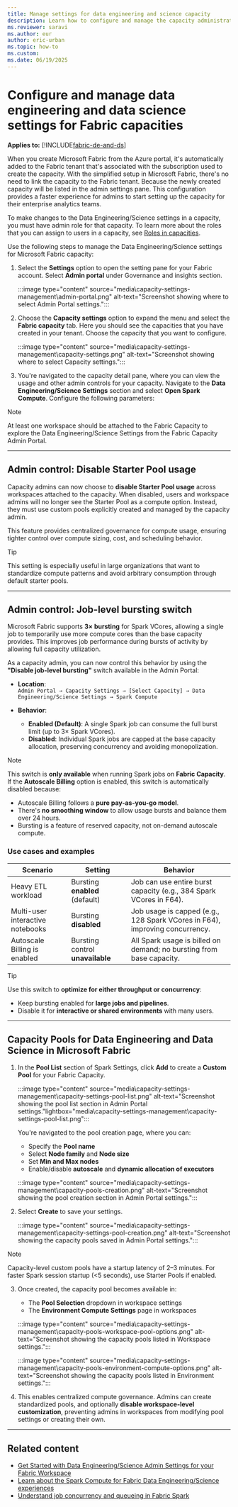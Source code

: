 ```yaml
---
title: Manage settings for data engineering and science capacity
description: Learn how to configure and manage the capacity administration settings for data engineering and science experiences.
ms.reviewer: saravi
ms.author: eur
author: eric-urban
ms.topic: how-to
ms.custom:
ms.date: 06/19/2025
---
```


# Configure and manage data engineering and data science settings for Fabric capacities

**Applies to:** [!INCLUDE[fabric-de-and-ds](includes/fabric-de-ds.md)]

When you create Microsoft Fabric from the Azure portal, it's automatically added to the Fabric tenant that's associated with the subscription used to create the capacity. With the simplified setup in Microsoft Fabric, there's no need to link the capacity to the Fabric tenant. Because the newly created capacity will be listed in the admin settings pane. This configuration provides a faster experience for admins to start setting up the capacity for their enterprise analytics teams.

To make changes to the Data Engineering/Science settings in a capacity, you must have admin role for that capacity. To learn more about the roles that you can assign to users in a capacity, see [Roles in capacities](../admin/roles.md).

Use the following steps to manage the Data Engineering/Science settings for Microsoft Fabric capacity:

1. Select the **Settings** option to open the setting pane for your Fabric account. Select **Admin portal** under Governance and insights section.

   :::image type="content" source="media\capacity-settings-management\admin-portal.png" alt-text="Screenshot showing where to select Admin Portal settings.":::

2. Choose the **Capacity settings** option to expand the menu and select the **Fabric capacity** tab. Here you should see the capacities that you have created in your tenant. Choose the capacity that you want to configure.

   :::image type="content" source="media\capacity-settings-management\capacity-settings.png" alt-text="Screenshot showing where to select Capacity settings.":::

3. You're navigated to the capacity detail pane, where you can view the usage and other admin controls for your capacity. Navigate to the **Data Engineering/Science Settings** section and select **Open Spark Compute**. Configure the following parameters:

> [!NOTE]
> At least one workspace should be attached to the Fabric Capacity to explore the Data Engineering/Science Settings from the Fabric Capacity Admin Portal.

---

## Admin control: Disable Starter Pool usage

Capacity admins can now choose to **disable Starter Pool usage** across workspaces attached to the capacity. When disabled, users and workspace admins will no longer see the Starter Pool as a compute option. Instead, they must use custom pools explicitly created and managed by the capacity admin.

This feature provides centralized governance for compute usage, ensuring tighter control over compute sizing, cost, and scheduling behavior.

> [!TIP]
> This setting is especially useful in large organizations that want to standardize compute patterns and avoid arbitrary consumption through default starter pools.

---

## Admin control: Job-level bursting switch

Microsoft Fabric supports **3× bursting** for Spark VCores, allowing a single job to temporarily use more compute cores than the base capacity provides. This improves job performance during bursts of activity by allowing full capacity utilization.

As a capacity admin, you can now control this behavior by using the **"Disable job-level bursting"** switch available in the Admin Portal:

- **Location**:  
  `Admin Portal → Capacity Settings → [Select Capacity] → Data Engineering/Science Settings → Spark Compute`

- **Behavior**:
  - **Enabled (Default)**: A single Spark job can consume the full burst limit (up to 3× Spark VCores).
  - **Disabled**: Individual Spark jobs are capped at the base capacity allocation, preserving concurrency and avoiding monopolization.

> [!NOTE]
> This switch is **only available** when running Spark jobs on **Fabric Capacity**. If the **Autoscale Billing** option is enabled, this switch is automatically disabled because:
>
> - Autoscale Billing follows a **pure pay-as-you-go model**.
> - There's **no smoothing window** to allow usage bursts and balance them over 24 hours.
> - Bursting is a feature of reserved capacity, not on-demand autoscale compute.

### Use cases and examples

| Scenario                               | Setting                     | Behavior                                                                 |
|----------------------------------------|-----------------------------|--------------------------------------------------------------------------|
| Heavy ETL workload                     | Bursting **enabled** (default)  | Job can use entire burst capacity (e.g., 384 Spark VCores in F64).      |
| Multi-user interactive notebooks       | Bursting **disabled**           | Job usage is capped (e.g., 128 Spark VCores in F64), improving concurrency. |
| Autoscale Billing is enabled           | Bursting control **unavailable** | All Spark usage is billed on demand; no bursting from base capacity.    |

> [!TIP]
> Use this switch to **optimize for either throughput or concurrency**:
> - Keep bursting enabled for **large jobs and pipelines**.
> - Disable it for **interactive or shared environments** with many users.

---

## Capacity Pools for Data Engineering and Data Science in Microsoft Fabric

1. In the **Pool List** section of Spark Settings, click **Add** to create a **Custom Pool** for your Fabric Capacity.

   :::image type="content" source="media\capacity-settings-management\capacity-settings-pool-list.png" alt-text="Screenshot showing the pool list section in Admin Portal settings."lightbox="media\capacity-settings-management\capacity-settings-pool-list.png":::

   You're navigated to the pool creation page, where you can:
   - Specify the **Pool name**
   - Select **Node family** and **Node size**
   - Set **Min and Max nodes**
   - Enable/disable **autoscale** and **dynamic allocation of executors**

   :::image type="content" source="media\capacity-settings-management\capacity-pools-creation.png" alt-text="Screenshot showing the pool creation section in Admin Portal settings.":::

2. Select **Create** to save your settings.

   :::image type="content" source="media\capacity-settings-management\capacity-settings-pool-creation.png" alt-text="Screenshot showing the capacity pools saved in Admin Portal settings.":::

> [!NOTE]
> Capacity-level custom pools have a startup latency of 2–3 minutes. For faster Spark session startup (<5 seconds), use Starter Pools if enabled.

3. Once created, the capacity pool becomes available in:
   - The **Pool Selection** dropdown in workspace settings
   - The **Environment Compute Settings** page in workspaces

   :::image type="content" source="media\capacity-settings-management\capacity-pools-workspace-pool-options.png" alt-text="Screenshot showing the capacity pools listed in Workspace settings.":::

   :::image type="content" source="media\capacity-settings-management\capacity-pools-environment-compute-options.png" alt-text="Screenshot showing the capacity pools listed in Environment settings.":::

4. This enables centralized compute governance. Admins can create standardized pools, and optionally **disable workspace-level customization**, preventing admins in workspaces from modifying pool settings or creating their own.

---

## Related content

* [Get Started with Data Engineering/Science Admin Settings for your Fabric Workspace](workspace-admin-settings.md)
* [Learn about the Spark Compute for Fabric Data Engineering/Science experiences](spark-compute.md)
* [Understand job concurrency and queueing in Fabric Spark](job-queueing-for-fabric-spark.md)
